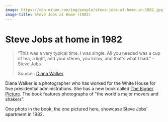 ```yaml
---
image: https://cdn.oinam.com/img/people/steve-jobs-at-home-in-1982.jpg
image-title: Steve Jobs at Home (1982)
---
```


# Steve Jobs at home in 1982

> “This was a very typical time. I was single. All you needed was a cup of tea, a light, and your stereo, you know, and that's what I had.” - Steve Jobs
> 
> Source : <a href='http://digitaljournalist.org/issue0712/y_walker08.html'>Diana Walker</a>

Diana Walker is a photographer who has worked for the White House for five presidential administrations. She has a new book called [The Bigger Picture](https://www.amazon.com/Bigger-Picture-Thirty-Years-Portraits/dp/B004JU1S8A). The book features photographs of "the world's major movers and shakers".

One photo in the book, the one pictured here, showcase Steve Jobs' apartment in 1982.
